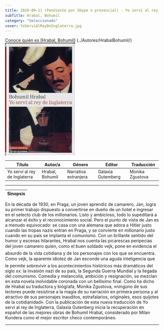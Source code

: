 ```yaml
---
title: 2020-09-11 (Pendiente por Skype o presencial) - Yo serví al rey de Inglaterra
subTitle: Hrabal, Bohumil
category: "Seleccionado"
cover: YoServiAlReyDeInglaterra.jpg
---
```

Conoce quién es [Hrabal, Bohumil] (../Autores/HrabalBohumil/)
!["Imagen no encontrada"](YoServiAlReyDeInglaterra.jpg)

Título | Autor/a | Género | Editor | Traducción |
------ | ------- | ------ | ------ | --------- |
Yo serví al rey de Inglaterra | Hrabal, Bohumil | Narrativa extranjera | Galaxia Gutemberg | Monika Zgustova |
***
|Sinopsis|
|--------|
En la década de 1930, en Praga, un joven aprendiz de camarero, Jan, logra su primer trabajo dispuesto a convertirse en dueño de un hotel e ingresar en el selecto club de los millonarios. Listo y ambicioso, todo lo supeditará a alcanzar el éxito y el reconocimiento social. Pero el punto de vista de Jan es a menudo equivocado: se casa con una alemana que adora a Hitler justo cuando las tropas nazis entran en Praga, y se convierte en millonario justo cuando en su país se implanta el comunismo. Con un brillante sentido del humor y escenas hilarantes, Hrabal nos cuenta las picarescas peripecias del joven camarero quien, como el buen soldado vejk, pone en evidencia el absurdo de la vida cotidiana y de los personajes con los que se encuentra. Como vejk, la aparente idiotez de Jan esconde una aguda inteligencia que le permite sobrevivir a los acontecimientos históricos más dramáticos del siglo xx: la invasión nazi de su país, la Segunda Guerra Mundial y la llegada del comunismo. Comedia y melancolía, ambición y resignación, se mezclan en esta novela inolvidable coronada con un bellísimo final. Como ha dicho de Hrabal su traductora y biógrafa, Monika Zgustova, «ninguno de sus lectores puede resistirse a la magia de su narración en primera persona y al atractivo de sus personajes inauditos, estrafalarios, originales, esos quijotes de la cotidianidad». Con la publicación de esta nueva traducción de Yo serví al rey de Inglaterra, Galaxia Gutenberg inicia la recuperación en español de las mejores obras de Bohumil Hrabal, considerado por Milan Kundera como el mejor escritor checo contemporáneo.
***
